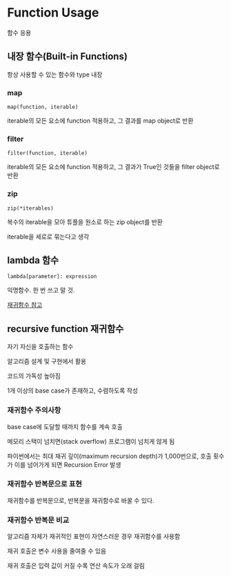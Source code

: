 # Function Usage

함수 응용

## 내장 함수(Built-in Functions)

항상 사용할 수 있는 함수와 type 내장

### map

`map(function, iterable)`

iterable의 모든 요소에 function 적용하고, 
그 결과를 map object로 반환

### filter

`filter(function, iterable)`

iterable의 모든 요소에 function 적용하고,
그 결과가 True인 것들을 filter object로 반환

### zip

`zip(*iterables)`

복수의 iterable을 모아 튜플을 원소로 하는 zip object를 반환

iterable을 세로로 묶는다고 생각

## lambda 함수

`lambda[parameter]: expression`

익명함수. 한 번 쓰고 말 것.

[재귀함수 참고](../lambda.md)

## recursive function 재귀함수

자기 자신을 호출하는 함수

알고리즘 설계 및 구현에서 활용

코드의 가독성 높아짐

1개 이상의 base case가 존재하고, 수렴하도록 작성

### 재귀함수 주의사항

base case에 도달할 때까지 함수를 계속 호출

메모리 스택이 넘치면(stack overflow) 프로그램이 넘치게 않게 됨

파이썬에서는 최대 재귀 깊이(maximum recursion depth)가 1,000번으로, 호출 횟수가 이를 넘어가게 되면 Recursion Error 발생

### 재귀함수 반복문으로 표현

재귀함수를 반복문으로, 반복문을 재귀함수로 바꿀 수 있다.

### 재귀함수 반복문 비교

알고리즘 자체가 재귀적인 표현이 자연스러운 경우 재귀함수를 사용함

재귀 호출은 변수 사용을 줄여줄 수 있음

재귀 호출은 입력 값이 커질 수록 연산 속도가 오래 걸림